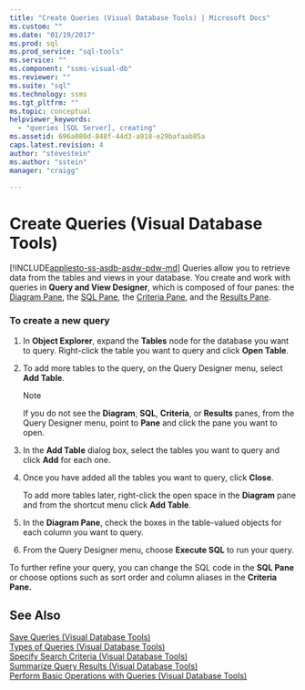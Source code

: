 ```yaml
---
title: "Create Queries (Visual Database Tools) | Microsoft Docs"
ms.custom: ""
ms.date: "01/19/2017"
ms.prod: sql
ms.prod_service: "sql-tools"
ms.service: ""
ms.component: "ssms-visual-db"
ms.reviewer: ""
ms.suite: "sql"
ms.technology: ssms
ms.tgt_pltfrm: ""
ms.topic: conceptual
helpviewer_keywords: 
  - "queries [SQL Server], creating"
ms.assetid: 696a080d-848f-44d3-a918-e29bafaab85a
caps.latest.revision: 4
author: "stevestein"
ms.author: "sstein"
manager: "craigg"

---
```

# Create Queries (Visual Database Tools)
[!INCLUDE[appliesto-ss-asdb-asdw-pdw-md](../../includes/appliesto-ss-asdb-asdw-pdw-md.md)]
Queries allow you to retrieve data from the tables and views in your database. You create and work with queries in **Query and View Designer**, which is composed of four panes: the [Diagram Pane](../../ssms/visual-db-tools/diagram-pane-visual-database-tools.md), the [SQL Pane](../../ssms/visual-db-tools/sql-pane-visual-database-tools.md), the [Criteria Pane](../../ssms/visual-db-tools/criteria-pane-visual-database-tools.md), and the [Results Pane](../../ssms/visual-db-tools/results-pane-visual-database-tools.md).  
  
### To create a new query  
  
1.  In **Object Explorer**, expand the **Tables** node for the database you want to query. Right-click the table you want to query and click **Open Table**.  
  
2.  To add more tables to the query, on the Query Designer menu, select **Add Table**.  
  
    > [!NOTE]  
    > If you do not see the **Diagram**, **SQL**, **Criteria**, or **Results** panes, from the Query Designer menu, point to **Pane** and click the pane you want to open.  
  
3.  In the **Add Table** dialog box, select the tables you want to query and click **Add** for each one.  
  
4.  Once you have added all the tables you want to query, click **Close**.  
  
    To add more tables later, right-click the open space in the **Diagram** pane and from the shortcut menu click **Add Table**.  
  
5.  In the **Diagram Pane**, check the boxes in the table-valued objects for each column you want to query.  
  
6.  From the Query Designer menu, choose **Execute SQL** to run your query.  
  
To further refine your query, you can change the SQL code in the **SQL Pane** or choose options such as sort order and column aliases in the **Criteria Pane.**  
  
## See Also  
[Save Queries &#40;Visual Database Tools&#41;](../../ssms/visual-db-tools/save-queries-visual-database-tools.md)  
[Types of Queries &#40;Visual Database Tools&#41;](../../ssms/visual-db-tools/types-of-queries-visual-database-tools.md)  
[Specify Search Criteria &#40;Visual Database Tools&#41;](../../ssms/visual-db-tools/specify-search-criteria-visual-database-tools.md)  
[Summarize Query Results &#40;Visual Database Tools&#41;](../../ssms/visual-db-tools/summarize-query-results-visual-database-tools.md)  
[Perform Basic Operations with Queries &#40;Visual Database Tools&#41;](../../ssms/visual-db-tools/perform-basic-operations-with-queries-visual-database-tools.md)  
  
